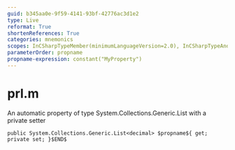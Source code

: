 ```yaml
---
guid: b345aa0e-9f59-4141-93bf-42776ac3d1e2
type: Live
reformat: True
shortenReferences: True
categories: mnemonics
scopes: InCSharpTypeMember(minimumLanguageVersion=2.0), InCSharpTypeAndNamespace(minimumLanguageVersion=2.0)
parameterOrder: propname
propname-expression: constant("MyProperty")
---
```


# prl.m

An automatic property of type System.Collections.Generic.List<decimal> with a private setter

```
public System.Collections.Generic.List<decimal> $propname${ get; private set; }$END$
```
